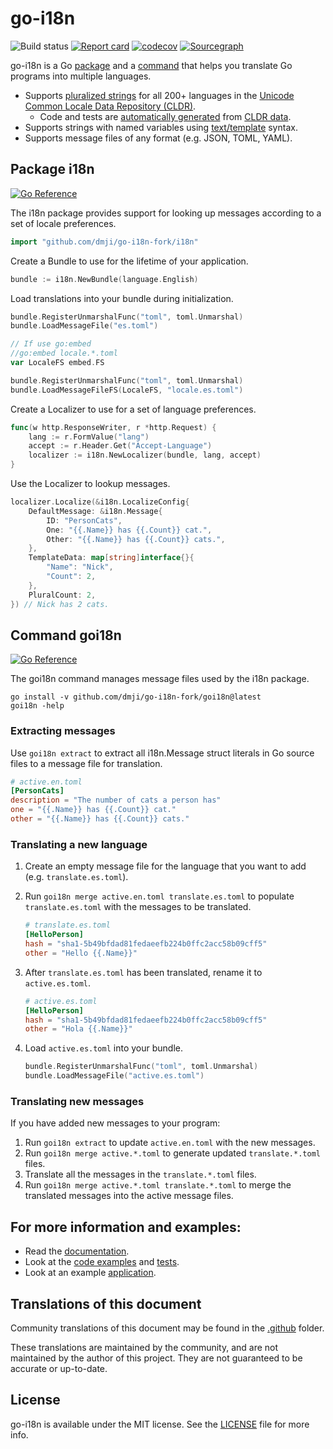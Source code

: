 # go-i18n
![Build status](https://github.com/nicksnyder/go-i18n/workflows/Build/badge.svg) [![Report card](https://goreportcard.com/badge/github.com/dmji/go-i18n-fork)](https://goreportcard.com/report/github.com/dmji/go-i18n-fork) [![codecov](https://codecov.io/gh/nicksnyder/go-i18n/graph/badge.svg?token=A9aMfR9vxG)](https://codecov.io/gh/nicksnyder/go-i18n) [![Sourcegraph](https://sourcegraph.com/github.com/nicksnyder/go-i18n/-/badge.svg)](https://sourcegraph.com/github.com/nicksnyder/go-i18n?badge)

go-i18n is a Go [package](#package-i18n) and a [command](#command-goi18n) that helps you translate Go programs into multiple languages.

- Supports [pluralized strings](http://cldr.unicode.org/index/cldr-spec/plural-rules) for all 200+ languages in the [Unicode Common Locale Data Repository (CLDR)](https://www.unicode.org/cldr/charts/28/supplemental/language_plural_rules.html).
  - Code and tests are [automatically generated](https://github.com/nicksnyder/go-i18n/tree/main/internal/plural/codegen) from [CLDR data](http://cldr.unicode.org/index/downloads).
- Supports strings with named variables using [text/template](http://golang.org/pkg/text/template/) syntax.
- Supports message files of any format (e.g. JSON, TOML, YAML).

## Package i18n

[![Go Reference](https://pkg.go.dev/badge/github.com/dmji/go-i18n-fork/i18n.svg)](https://pkg.go.dev/github.com/dmji/go-i18n-fork/i18n)

The i18n package provides support for looking up messages according to a set of locale preferences.

```go
import "github.com/dmji/go-i18n-fork/i18n"
```

Create a Bundle to use for the lifetime of your application.

```go
bundle := i18n.NewBundle(language.English)
```

Load translations into your bundle during initialization.

```go
bundle.RegisterUnmarshalFunc("toml", toml.Unmarshal)
bundle.LoadMessageFile("es.toml")
```

```go
// If use go:embed
//go:embed locale.*.toml
var LocaleFS embed.FS

bundle.RegisterUnmarshalFunc("toml", toml.Unmarshal)
bundle.LoadMessageFileFS(LocaleFS, "locale.es.toml")
```

Create a Localizer to use for a set of language preferences.

```go
func(w http.ResponseWriter, r *http.Request) {
    lang := r.FormValue("lang")
    accept := r.Header.Get("Accept-Language")
    localizer := i18n.NewLocalizer(bundle, lang, accept)
}
```

Use the Localizer to lookup messages.

```go
localizer.Localize(&i18n.LocalizeConfig{
    DefaultMessage: &i18n.Message{
        ID: "PersonCats",
        One: "{{.Name}} has {{.Count}} cat.",
        Other: "{{.Name}} has {{.Count}} cats.",
    },
    TemplateData: map[string]interface{}{
        "Name": "Nick",
        "Count": 2,
    },
    PluralCount: 2,
}) // Nick has 2 cats.
```

## Command goi18n

[![Go Reference](https://pkg.go.dev/badge/github.com/dmji/go-i18n-fork/goi18n.svg)](https://pkg.go.dev/github.com/dmji/go-i18n-fork/goi18n)

The goi18n command manages message files used by the i18n package.

```
go install -v github.com/dmji/go-i18n-fork/goi18n@latest
goi18n -help
```

### Extracting messages

Use `goi18n extract` to extract all i18n.Message struct literals in Go source files to a message file for translation.

```toml
# active.en.toml
[PersonCats]
description = "The number of cats a person has"
one = "{{.Name}} has {{.Count}} cat."
other = "{{.Name}} has {{.Count}} cats."
```

### Translating a new language

1. Create an empty message file for the language that you want to add (e.g. `translate.es.toml`).
2. Run `goi18n merge active.en.toml translate.es.toml` to populate `translate.es.toml` with the messages to be translated.

   ```toml
   # translate.es.toml
   [HelloPerson]
   hash = "sha1-5b49bfdad81fedaeefb224b0ffc2acc58b09cff5"
   other = "Hello {{.Name}}"
   ```

3. After `translate.es.toml` has been translated, rename it to `active.es.toml`.

   ```toml
   # active.es.toml
   [HelloPerson]
   hash = "sha1-5b49bfdad81fedaeefb224b0ffc2acc58b09cff5"
   other = "Hola {{.Name}}"
   ```

4. Load `active.es.toml` into your bundle.

   ```go
   bundle.RegisterUnmarshalFunc("toml", toml.Unmarshal)
   bundle.LoadMessageFile("active.es.toml")
   ```

### Translating new messages

If you have added new messages to your program:

1. Run `goi18n extract` to update `active.en.toml` with the new messages.
2. Run `goi18n merge active.*.toml` to generate updated `translate.*.toml` files.
3. Translate all the messages in the `translate.*.toml` files.
4. Run `goi18n merge active.*.toml translate.*.toml` to merge the translated messages into the active message files.

## For more information and examples:

- Read the [documentation](https://pkg.go.dev/github.com/dmji/go-i18n-fork).
- Look at the [code examples](https://github.com/nicksnyder/go-i18n/blob/main/i18n/example_test.go) and [tests](https://github.com/nicksnyder/go-i18n/blob/main/i18n/localizer_test.go).
- Look at an example [application](https://github.com/nicksnyder/go-i18n/tree/main/example).

## Translations of this document

Community translations of this document may be found in the [.github](.github) folder.

These translations are maintained by the community, and are not maintained by the author of this project.
They are not guaranteed to be accurate or up-to-date.

## License

go-i18n is available under the MIT license. See the [LICENSE](LICENSE) file for more info.
